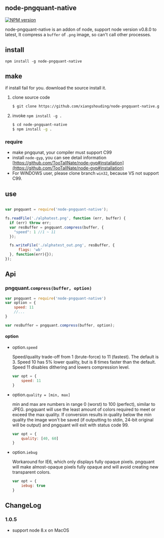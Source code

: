 ## node-pngquant-native
[![NPM version](https://badge.fury.io/js/node-pngquant-native.png)](http://badge.fury.io/js/node-pngquant-native)

node-pngquant-native is an addon of node, support node version v0.8.0 to latest, It compress a `buffer` of `.png` image, so can't call other processes.

## install

    npm install -g node-pngquant-native
    

## make

if install fail for you. download the source install it.

1. clone source code

    ```bash
    $ git clone https://github.com/xiangshouding/node-pngquant-native.git
    ```

2. invoke `npm install -g .`

    ```bash
    $ cd node-pngquant-native
    $ npm install -g .
    ```

### require

+ make pngqunat, your compiler must support C99
+ install `node-gyp`, you can see detail information [https://github.com/TooTallNate/node-gyp#installation](https://github.com/TooTallNate/node-gyp#installation)
+ For WINDOWS user, please clone branch `win32`, because VS not support C99.

## use

```javascript

var pngquant = require('node-pngquant-native');

fs.readFile('./alphatest.png', function (err, buffer) {
  if (err) throw err;
  var resBuffer = pngquant.compress(buffer, {
    "speed": 1 //1 ~ 11
  });

  fs.writeFile('./alphatest_out.png', resBuffer, {
      flags: 'wb'
  }, function(err){});
});

```

## Api

### pngquant.`compress(buffer, option)`

```javascript
var pngquant = require('node-pngquant-native')
var option = {
    speed: 11
    //...    
}

var resBuffer = pngquant.compress(buffer, option);

```
#### option

+ option.`speed` 

    Speed/quality trade-off from 1 (brute-force) to 11 (fastest). The default is 3. Speed 10 has 5% lower quality, but is 8 times faster than the default. Speed 11 disables dithering and lowers compression level.

    ```javascript
    var opt = {
        speed: 11
    }
    ```

+ option.`quality = [min, max]`

    min and max are numbers in range 0 (worst) to 100 (perfect), similar to JPEG. pngquant will use the least amount of colors required to meet or exceed the max quality. If conversion results in quality below the min quality the image won't be saved (if outputting to stdin, 24-bit original will be output) and pngquant will exit with status code 99.

    ```javascript
    var opt = {
        quality: [40, 60]
    }
    ```

+ option.`iebug`
    
    Workaround for IE6, which only displays fully opaque pixels. pngquant will make almost-opaque pixels fully opaque and will avoid creating new transparent colors.

    ```javascript
    var opt = {
        iebug: true
    }
    ```

## ChangeLog

### 1.0.5

- support node 8.x on MacOS
